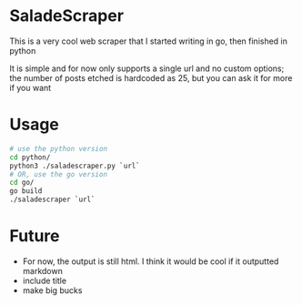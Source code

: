 # SaladeScraper

This is a very cool web scraper that I started writing in go, then finished in python

It is simple and for now only supports a single url and no custom options;
the number of posts etched is hardcoded as 25, but you can ask it for more if you want

# Usage

```bash
# use the python version
cd python/
python3 ./saladescraper.py `url`
# OR, use the go version
cd go/
go build
./saladescraper `url`
```

# Future
- For now, the output is still html. I think it would be cool if it outputted markdown
- include title
- make big bucks
